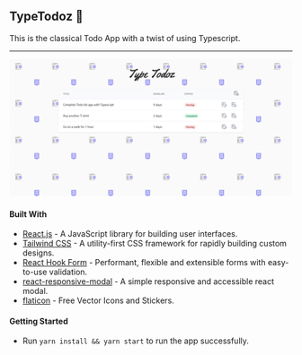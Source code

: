 ## TypeTodoz 📝
This is the classical Todo App with a twist of using Typescript.

***
![Showcase](./public/showcase.png)


#### Built With

- [React.js](https://reactjs.org) - A JavaScript library for building user interfaces.
- [Tailwind CSS](https://tailwindcss.com) - A utility-first CSS framework for rapidly building custom designs.
- [React Hook Form](https://react-hook-form.com) - Performant, flexible and extensible forms with easy-to-use validation.
- [react-responsive-modal](https://react-responsive-modal.leopradel.com) - A simple responsive and accessible react modal.
- [flaticon](https://flaticon.com) - Free Vector Icons and Stickers.

#### Getting Started

- Run `yarn install && yarn start` to run the app successfully.
